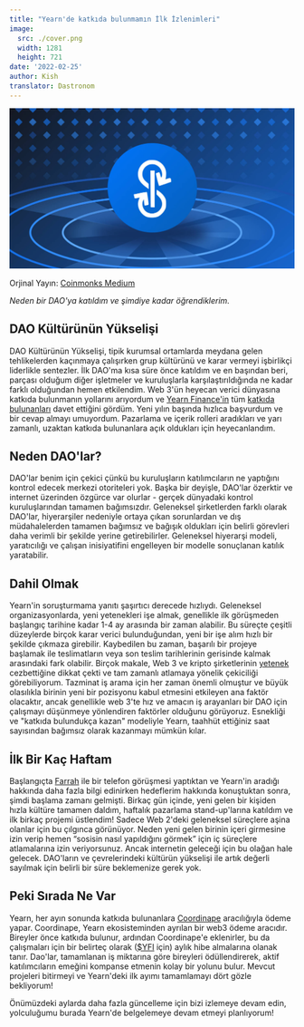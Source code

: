 ```yaml
---
title: "Yearn'de katkıda bulunmamın İlk İzlenimleri"
image:
  src: ./cover.png
  width: 1281
  height: 721
date: '2022-02-25'
author: Kish
translator: Dastronom
---
```


![](cover.png?w=800&h=450)

Orjinal Yayın: [Coinmonks Medium](https://medium.com/coinmonks/my-first-impressions-of-being-a-contributor-at-yearn-e154743b9cd5)

*Neden bir DAO'ya katıldım ve şimdiye kadar öğrendiklerim.*

## DAO Kültürünün Yükselişi
DAO Kültürünün Yükselişi, tipik kurumsal ortamlarda meydana gelen tehlikelerden kaçınmaya çalışırken grup kültürünü ve karar vermeyi işbirlikçi liderlikle sentezler. İlk DAO'ma kısa süre önce katıldım ve en başından beri, parçası olduğum diğer işletmeler ve kuruluşlarla karşılaştırıldığında ne kadar farklı olduğundan hemen etkilendim. Web 3'ün heyecan verici dünyasına katkıda bulunmanın yollarını arıyordum ve [Yearn Finance'in](https://yearn.finance/#/home) tüm [katkıda bulunanları](https://twitter.com/iearnfinance/status/1445799269189881864) davet ettiğini gördüm. Yeni yılın başında hızlıca başvurdum ve bir cevap almayı umuyordum. Pazarlama ve içerik rolleri aradıkları ve yarı zamanlı, uzaktan katkıda bulunanlara açık oldukları için heyecanlandım.

## Neden DAO'lar?
DAO'lar benim için çekici çünkü bu kuruluşların katılımcıların ne yaptığını kontrol edecek merkezi otoriteleri yok. Başka bir deyişle, DAO'lar özerktir ve internet üzerinden özgürce var olurlar - gerçek dünyadaki kontrol kuruluşlarından tamamen bağımsızdır. Geleneksel şirketlerden farklı olarak DAO'lar, hiyerarşiler nedeniyle ortaya çıkan sorunlardan ve dış müdahalelerden tamamen bağımsız ve bağışık oldukları için belirli görevleri daha verimli bir şekilde yerine getirebilirler. Geleneksel hiyerarşi modeli, yaratıcılığı ve çalışan inisiyatifini engelleyen bir modelle sonuçlanan katılık yaratabilir.

## Dahil Olmak
Yearn'in soruşturmama yanıtı şaşırtıcı derecede hızlıydı. Geleneksel organizasyonlarda, yeni yetenekleri işe almak, genellikle ilk görüşmeden başlangıç tarihine kadar 1-4 ay arasında bir zaman alabilir. Bu süreçte çeşitli düzeylerde birçok karar verici bulunduğundan, yeni bir işe alım hızlı bir şekilde çıkmaza girebilir. Kaybedilen bu zaman, başarılı bir projeye başlamak ile teslimatların veya son teslim tarihlerinin gerisinde kalmak arasındaki fark olabilir. Birçok makale, Web 3 ve kripto şirketlerinin [yetenek](https://www.bloomberg.com/news/articles/2022-02-05/are-crypto-daos-the-new-wall-street-jobs-seekers-try-blockchain-over-banking) cezbettiğine dikkat çekti ve tam zamanlı atlamaya yönelik çekiciliği görebiliyorum. Tazminat iş arama için her zaman önemli olmuştur ve büyük olasılıkla birinin yeni bir pozisyonu kabul etmesini etkileyen ana faktör olacaktır, ancak genellikle web 3'te hız ve amacın iş arayanları bir DAO için çalışmayı düşünmeye yönlendiren faktörler olduğunu görüyoruz. Esnekliği ve "katkıda bulundukça kazan" modeliyle Yearn, taahhüt ettiğiniz saat sayısından bağımsız olarak kazanmayı mümkün kılar.

## İlk Bir Kaç Haftam
Başlangıçta [Farrah](https://twitter.com/_farrahmay) ile bir telefon görüşmesi yaptıktan ve Yearn'in aradığı hakkında daha fazla bilgi edinirken hedeflerim hakkında konuştuktan sonra, şimdi başlama zamanı gelmişti. Birkaç gün içinde, yeni gelen bir kişiden hızla kültüre tamamen daldım, haftalık pazarlama stand-up'larına katıldım ve ilk birkaç projemi üstlendim! Sadece Web 2'deki geleneksel süreçlere aşina olanlar için bu çılgınca görünüyor. Neden yeni gelen birinin içeri girmesine izin verip hemen “sosisin nasıl yapıldığını görmek” için iç süreçlere atlamalarına izin veriyorsunuz. Ancak internetin geleceği için bu olağan hale gelecek. DAO'ların ve çevrelerindeki kültürün yükselişi ile artık değerli sayılmak için belirli bir süre beklemenize gerek yok.

## Peki Sırada Ne Var
Yearn, her ayın sonunda katkıda bulunanlara [Coordinape](https://coordinape.com/) aracılığıyla ödeme yapar. Coordinape, Yearn ekosisteminden ayrılan bir web3 ödeme aracıdır. Bireyler önce katkıda bulunur, ardından Coordinape'e eklenirler, bu da çalışmaları için bir belirteç olarak ([$YFI](https://coinmarketcap.com/currencies/yearn-finance/) için) aylık hibe almalarına olanak tanır. Dao'lar, tamamlanan iş miktarına göre bireyleri ödüllendirerek, aktif katılımcıların emeğini kompanse etmenin kolay bir yolunu bulur. Mevcut projeleri bitirmeyi ve Yearn'deki ilk ayımı tamamlamayı dört gözle bekliyorum!

Önümüzdeki aylarda daha fazla güncelleme için bizi izlemeye devam edin, yolculuğumu burada Yearn'de belgelemeye devam etmeyi planlıyorum!
